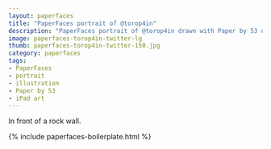 ```yaml
---
layout: paperfaces
title: "PaperFaces portrait of @torop4in"
description: "PaperFaces portrait of @torop4in drawn with Paper by 53 on an iPad."
image: paperfaces-torop4in-twitter-lg
thumb: paperfaces-torop4in-twitter-150.jpg
category: paperfaces
tags: 
- PaperFaces
- portrait
- illustration
- Paper by 53
- iPad art
---
```


In front of a rock wall.

{% include paperfaces-boilerplate.html %}